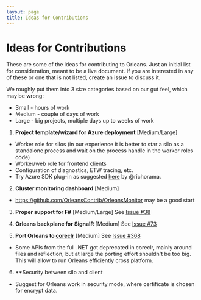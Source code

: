 ```yaml
---
layout: page
title: Ideas for Contributions
---
```


# Ideas for Contributions

These are some of the ideas for contributing to Orleans. Just an initial list for consideration, meant to be a live document. If you are interested in any of these or one that is not listed, create an issue to discuss it.

We roughly put them into 3 size categories based on our gut feel, which may be wrong:
 * Small - hours of work
 * Medium - couple of days of work
 * Large - big projects, multiple days up to weeks of work

1. **Project template/wizard for Azure deployment** [Medium/Large]
  * Worker role for silos (in our experience it is better to star a silo as a standalone process and wait on the process handle in the worker roles code)
  * Worker/web role for frontend clients
  * Configuration of diagnostics, ETW tracing, etc.
  * Try Azure SDK plug-in as suggested [here](http://richorama.github.io/2015/01/13/thoughts-on-deploying-orleans/) by @richorama.

2. **Cluster monitoring dashboard** [Medium]
  * https://github.com/OrleansContrib/OrleansMonitor may be a good start

3. **Proper support for F#** [Medium/Large]
See [Issue #38](https://github.com/dotnet/orleans/issues/38)

4. **Orleans backplane for SignalR** [Medium]
See [Issue #73](https://github.com/dotnet/orleans/issues/73)

5. **Port Orleans to [coreclr](https://github.com/dotnet/coreclr)** [Medium]
See [Issue #368](https://github.com/dotnet/orleans/issues/368)
  * Some APIs from the full .NET got deprecated in coreclr, mainly around files and reflection, but at large the porting effort shouldn't be too big. This will allow to run Orleans efficiently cross platform.
  
 6. **Security between silo and client
  * Suggest for Orleans work in security mode, where certificate is chosen for encrypt data.
